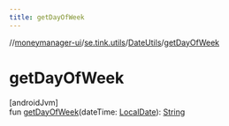 ```yaml
---
title: getDayOfWeek
---
```

//[moneymanager-ui](../../../index.html)/[se.tink.utils](../index.html)/[DateUtils](index.html)/[getDayOfWeek](get-day-of-week.html)



# getDayOfWeek



[androidJvm]\
fun [getDayOfWeek](get-day-of-week.html)(dateTime: [LocalDate](https://developer.android.com/reference/kotlin/java/time/LocalDate.html)): [String](https://kotlinlang.org/api/latest/jvm/stdlib/kotlin/-string/index.html)




